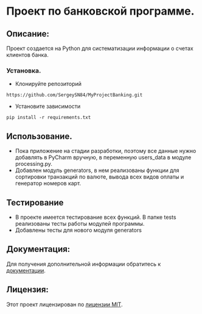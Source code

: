# Проект по банковской программе.

## Описание:

Проект создается на Python для систематизации информации о счетах клиентов банка.
### Установка.

* Клонируйте репозиторий
```
https://github.com/SergeySN84/MyProjectBanking.git
```
* Установите зависимости
```
pip install -r requirements.txt
```
## Использование.

 - Пока приложение на стадии разработки, поэтому все данные нужно добавлять в PyCharm вручную, в переменную users_data в модуле processing.py.
 - Добавлен модуль generators, в нем реализованы функции для сортировки транзакций по валюте, вывода всех видов оплаты и генератор номеров карт.
## Тестирование

 - В проекте имеется тестирование всех функций. В папке tests реализованы тесты работы модулей программы.
 - Добавлены тесты для нового модуля generators
## Документация:

Для получения дополнительной информации обратитесь к [документации](docs/README.md).

## Лицензия:

Этот проект лицензирован по [лицензии MIT](LICENSE).
